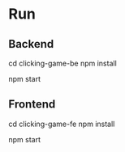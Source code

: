 # Run

## Backend

cd clicking-game-be
npm install

npm start

## Frontend

cd clicking-game-fe
npm install

npm start
